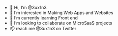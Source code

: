 - 👋 Hi, I’m @3ux1n3
- 👀 I’m interested in Making Web Apps and Websites
- 🌱 I’m currently learning Front end
- 💞️ I’m looking to collaborate on MicroSaaS projects
- 📫 reach me @3ux1n3 on Twitter

<!---
3ux1n3/3ux1n3 is a ✨ special ✨ repository because its `README.md` (this file) appears on your GitHub profile.
You can click the Preview link to take a look at your changes.
--->
